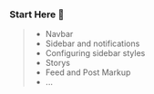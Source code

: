### Start Here 🚀

> - Navbar
> - Sidebar and notifications
> - Configuring sidebar styles
> - Storys
> - Feed and Post Markup
> - ...
